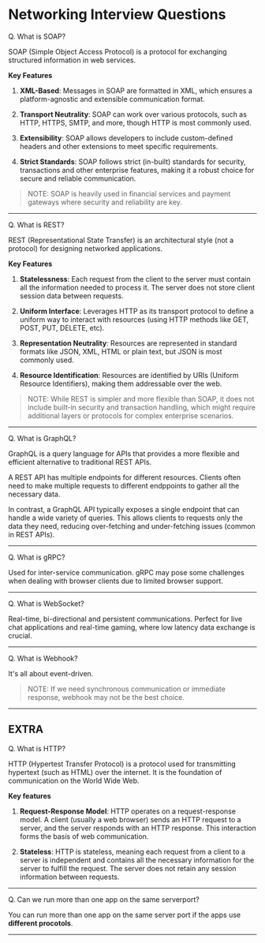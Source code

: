 # Networking Interview Questions

Q. What is SOAP?

SOAP (Simple Object Access Protocol) is a protocol for exchanging structured information in web services.

**Key Features**

1. **XML-Based**: Messages in SOAP are formatted in XML, which ensures a platform-agnostic and extensible communication format.

2. **Transport Neutrality**: SOAP can work over various protocols, such as HTTP, HTTPS, SMTP, and more, though HTTP is most commonly used.

3. **Extensibility**: SOAP allows developers to include custom-defined headers and other extensions to meet specific requirements.

4. **Strict Standards**: SOAP follows strict (in-built) standards for security, transactions and other enterprise features, making it a robust choice for secure and reliable communication.

> NOTE: SOAP is heavily used in financial services and payment gateways where security and reliability are key. 

---

Q. What is REST?

REST (Representational State Transfer) is an architectural style (not a protocol) for designing networked applications. 

**Key Features**

1. **Statelessness**: Each request from the client to the server must contain all the information needed to process it. The server does not store client session data between requests.

2. **Uniform Interface**: Leverages HTTP as its transport protocol to define a uniform way to interact with resources (using HTTP methods like GET, POST, PUT, DELETE, etc).

3. **Representation Neutrality**: Resources are represented in standard formats like JSON, XML, HTML or plain text, but JSON is most commonly used.

3. **Resource Identification**: Resources are identified by URIs (Uniform Resource Identifiers), making them addressable over the web.

> NOTE: While REST is simpler and more flexible than SOAP, it does not include built-in security and transaction handling, which might require additional layers or protocols for complex enterprise scenarios.

---

Q. What is GraphQL?

GraphQL is a query language for APIs that provides a more flexible and efficient alternative to traditional REST APIs. 

A REST API has multiple endpoints for different resources. Clients often need to make multiple requests to different endppoints to gather all the necessary data.

In contrast, a GraphQL API typically exposes a single endpoint that can handle a wide variety of queries. This allows clients to requests only the data they need, reducing over-fetching and under-fetching issues (common in REST APIs).

---

Q. What is gRPC?

Used for inter-service communication. gRPC may pose some challenges when dealing with browser clients due to limited browser support. 

---

Q. What is WebSocket?

Real-time, bi-directional and persistent communications. Perfect for live chat applications and real-time gaming, where low latency data exchange is crucial. 

---

Q. What is Webhook?

It's all about event-driven. 

> NOTE: If we need synchronous communication or immediate response, webhook may not be the best choice. 

---

## EXTRA

Q. What is HTTP?

HTTP (Hypertest Transfer Protocol) is a protocol used for transmitting hypertext (such as HTML) over the internet. It is the foundation of communication on the World Wide Web. 

**Key features**

1. **Request-Response Model**: HTTP operates on a request-response model. A client (usually a web browser) sends an HTTP request to a server, and the server responds with an HTTP response. This interaction forms the basis of web communication. 

2. **Stateless**: HTTP is stateless, meaning each request from a client to a server is independent and contains all the necessary information for the server to fulfill the request. The server does not retain any session information between requests. 

---

Q. Can we run more than one app on the same serverport?

You can run more than one app on the same server port if the apps use **different procotols**.

---

